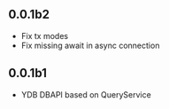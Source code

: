 ## 0.0.1b2 ##
* Fix tx modes
* Fix missing await in async connection

## 0.0.1b1 ##
* YDB DBAPI based on QueryService
